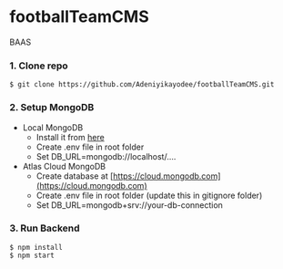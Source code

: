 # footballTeamCMS
BAAS

### 1. Clone repo
```
$ git clone https://github.com/Adeniyikayodee/footballTeamCMS.git
```

### 2. Setup MongoDB
- Local MongoDB
  - Install it from [here](https://www.mongodb.com/try/download/community)
  - Create .env file in root folder
  - Set DB_URL=mongodb://localhost/....  
- Atlas Cloud MongoDB
  - Create database at [https://cloud.mongodb.com](https://cloud.mongodb.com)
  - Create .env file in root folder (update this in gitignore folder)
  - Set DB_URL=mongodb+srv://your-db-connection

### 3. Run Backend
```
$ npm install
$ npm start
```
